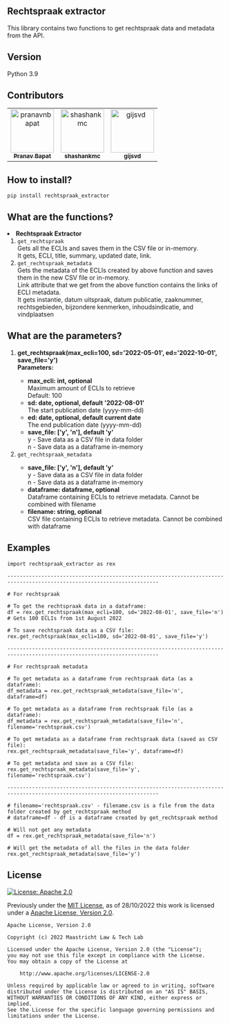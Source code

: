 ## Rechtspraak extractor
This library contains two functions to get rechtspraak data and metadata from the API.

## Version
Python 3.9

## Contributors

<!-- readme: contributors,gijsvd -start -->
<table>
<tr>
    <td align="center">
        <a href="https://github.com/pranavnbapat">
            <img src="https://avatars.githubusercontent.com/u/7271334?v=4" width="100;" alt="pranavnbapat"/>
            <br />
            <sub><b>Pranav Bapat</b></sub>
        </a>
    </td>
    <td align="center">
        <a href="https://github.com/shashankmc">
            <img src="https://avatars.githubusercontent.com/u/3445114?v=4" width="100;" alt="shashankmc"/>
            <br />
            <sub><b>shashankmc</b></sub>
        </a>
    </td>
    <td align="center">
        <a href="https://github.com/gijsvd">
            <img src="https://avatars.githubusercontent.com/u/31765316?v=4" width="100;" alt="gijsvd"/>
            <br />
            <sub><b>gijsvd</b></sub>
        </a>
    </td>
</tr>
</table>
<!-- readme: contributors,gijsvd -end -->

## How to install?
<code>pip install rechtspraak_extractor</code>

## What are the functions?
<li><b>Rechtspraak Extractor</b>
<ol>
    <li><code>get_rechtspraak</code></li>
    Gets all the ECLIs and saves them in the CSV file or in-memory.
    <br>It gets, ECLI, title, summary, updated date, link.
    <li><code>get_rechtspraak_metadata</code></li>
    Gets the metadata of the ECLIs created by above function and saves them in the new CSV file or in-memory.
    <br>Link attribute that we get from the above function contains the links of ECLI metadata.
    <br>It gets instantie, datum uitspraak, datum publicatie, zaaknummer, rechtsgebieden, bijzondere kenmerken, 
    inhoudsindicatie, and vindplaatsen
</ol> </li>

## What are the parameters?
<ol>
    <li><strong>get_rechtspraak(max_ecli=100, sd='2022-05-01', ed='2022-10-01', save_file='y')</strong></li>
    <strong>Parameters:</strong>
    <ul>
        <li><strong>max_ecli: int, optional</strong></li>
        Maximum amount of ECLIs to retrieve
        <br>Default: 100
        <li><strong>sd: date, optional, default '2022-08-01'</strong></li>
        The start publication date (yyyy-mm-dd)
        <li><strong>ed: date, optional, default current date</strong></li>
        The end publication date (yyyy-mm-dd)
        <li><strong>save_file: ['y', 'n'], default 'y'</strong></li>
        y - Save data as a CSV file in data folder
        <br>n - Save data as a dataframe in-memory
    </ul>
    <li><code>get_rechtspraak_metadata</code></li>
    <ul>
        <li><strong>save_file: ['y', 'n'], default 'y'</strong></li>
        y - Save data as a CSV file in data folder
        <br>n - Save data as a dataframe in-memory
        <li><strong>dataframe: dataframe, optional</strong></li>
        Dataframe containing ECLIs to retrieve metadata. Cannot be combined with filename
        <li><strong>filename: string, optional</strong></li>
        CSV file containing ECLIs to retrieve metadata. Cannot be combined with dataframe
    </ul>
</ol>


## Examples
```
import rechtspraak_extractor as rex

-----------------------------------------------------------------------------------------------------------------------

# For rechtspraak

# To get the rechtspraak data in a dataframe:
df = rex.get_rechtspraak(max_ecli=100, sd='2022-08-01', save_file='n')  # Gets 100 ECLIs from 1st August 2022

# To save rechtspraak data as a CSV file:
rex.get_rechtspraak(max_ecli=100, sd='2022-08-01', save_file='y') 

-----------------------------------------------------------------------------------------------------------------------

# For rechtspraak metadata

# To get metadata as a dataframe from rechtspraak data (as a dataframe):
df_metadata = rex.get_rechtspraak_metadata(save_file='n', dataframe=df)

# To get metadata as a dataframe from rechtspraak file (as a dataframe):
df_metadata = rex.get_rechtspraak_metadata(save_file='n', filename='rechtspraak.csv')

# To get metadata as a dataframe from rechtspraak data (saved as CSV file):
rex.get_rechtspraak_metadata(save_file='y', dataframe=df)

# To get metadata and save as a CSV file:
rex.get_rechtspraak_metadata(save_file='y', filename='rechtspraak.csv')

-----------------------------------------------------------------------------------------------------------------------

# filename='rechtspraak.csv' - filename.csv is a file from the data folder created by get_rechtspraak method
# dataframe=df - df is a dataframe created by get_rechtspraak method

# Will not get any metadata
df = rex.get_rechtspraak_metadata(save_file='n')

# Will get the metadata of all the files in the data folder
rex.get_rechtspraak_metadata(save_file='y')
```


## License
[![License: Apache 2.0](https://img.shields.io/github/license/maastrichtlawtech/extraction_libraries)](https://opensource.org/licenses/Apache-2.0)

Previously under the [MIT License](https://opensource.org/licenses/MIT), as of 28/10/2022 this work is licensed under a [Apache License, Version 2.0](https://opensource.org/licenses/Apache-2.0).
```
Apache License, Version 2.0

Copyright (c) 2022 Maastricht Law & Tech Lab

Licensed under the Apache License, Version 2.0 (the "License");
you may not use this file except in compliance with the License.
You may obtain a copy of the License at
    
    http://www.apache.org/licenses/LICENSE-2.0

Unless required by applicable law or agreed to in writing, software
distributed under the License is distributed on an "AS IS" BASIS,
WITHOUT WARRANTIES OR CONDITIONS OF ANY KIND, either express or implied.
See the License for the specific language governing permissions and
limitations under the License.
```
